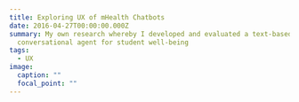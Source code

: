 ```yaml
---
title: Exploring UX of mHealth Chatbots
date: 2016-04-27T00:00:00.000Z
summary: My own research whereby I developed and evaluated a text-based SMS
  conversational agent for student well-being
tags:
  - UX
image:
  caption: ""
  focal_point: ""
---
```

